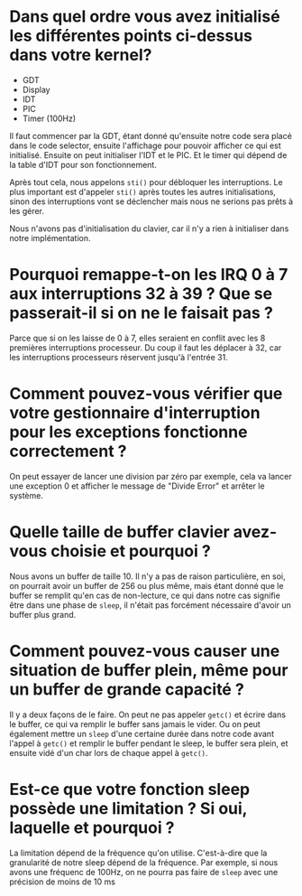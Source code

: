 # Dans quel ordre vous avez initialisé les différentes points ci-dessus dans votre kernel?

- GDT
- Display
- IDT
- PIC
- Timer (100Hz)

Il faut commencer par la GDT, étant donné qu'ensuite notre code sera placé dans le code selector, ensuite l'affichage pour pouvoir afficher ce qui est initialisé. Ensuite on peut initialiser l'IDT et le PIC. Et le timer qui dépend de la table d'IDT pour son fonctionnement.

Après tout cela, nous appelons `sti()` pour débloquer les interruptions. Le plus important est d'appeler `sti()` après toutes les autres initialisations, sinon des interruptions vont se déclencher mais nous ne serions pas prêts à les gérer.

Nous n'avons pas d'initialisation du clavier, car il n'y a rien à initialiser dans notre implémentation.

# Pourquoi remappe-t-on les IRQ 0 à 7 aux interruptions 32 à 39 ? Que se passerait-il si on ne le faisait pas ?

Parce que si on les laisse de 0 à 7, elles seraient en conflit avec les 8 premières interruptions processeur. Du coup il faut les déplacer à 32, car les interruptions processeurs réservent jusqu'à l'entrée 31.

# Comment pouvez-vous vérifier que votre gestionnaire d'interruption pour les exceptions fonctionne correctement ?

On peut essayer de lancer une division par zéro par exemple, cela va lancer une exception 0 et afficher le message de "Divide Error" et arrêter le système.

# Quelle taille de buffer clavier avez-vous choisie et pourquoi ?

Nous avons un buffer de taille 10. Il n'y a pas de raison particulière, en soi, on pourrait avoir un buffer de 256 ou plus même, mais étant donné que le buffer se remplit qu'en cas de non-lecture, ce qui dans notre cas signifie être dans une phase de `sleep`, il n'était pas forcément nécessaire d'avoir un buffer plus grand.

# Comment pouvez-vous causer une situation de buffer plein, même pour un buffer de grande capacité ?

Il y a deux façons de le faire. On peut ne pas appeler `getc()` et écrire dans le buffer, ce qui va remplir le buffer sans jamais le vider. Ou on peut également mettre un `sleep` d'une certaine durée dans notre code avant l'appel à `getc()` et remplir le buffer pendant le sleep, le buffer sera plein, et ensuite vidé d'un char lors de chaque appel à `getc()`.

# Est-ce que votre fonction sleep possède une limitation ? Si oui, laquelle et pourquoi ?

La limitation dépend de la fréquence qu'on utilise. C'est-à-dire que la granularité de notre sleep dépend de la fréquence. Par exemple, si nous avons une fréquenc de 100Hz, on ne pourra pas faire de `sleep` avec une précision de moins de 10 ms